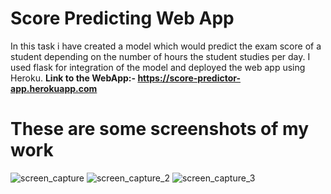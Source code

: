 # Score Predicting Web App
In this task i have created a model which would predict the exam score of a student depending on the number of hours the student studies per day.
I used flask for integration of the model and deployed the web app using Heroku.
**Link to the WebApp:- https://score-predictor-app.herokuapp.com**
# These are some screenshots of my work
![screen_capture](https://user-images.githubusercontent.com/60468275/90605117-8913ec00-e21b-11ea-87c3-9e1fd935d745.PNG)
![screen_capture_2](https://user-images.githubusercontent.com/60468275/90605130-8d400980-e21b-11ea-8669-dd03f98b8e69.PNG)
![screen_capture_3](https://user-images.githubusercontent.com/60468275/90605151-94671780-e21b-11ea-9449-7770661875b3.PNG)

